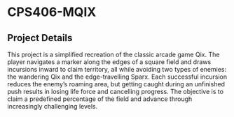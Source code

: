 # CPS406-MQIX
## Project Details
This project is a simplified recreation of the classic arcade game Qix. The player navigates a marker along the edges of a square field and draws incursions inward to claim territory, all while avoiding two types of enemies: the wandering Qix and the edge-travelling Sparx. Each successful incursion reduces the enemy’s roaming area, but getting caught during an unfinished push results in losing life force and cancelling progress. The objective is to claim a predefined percentage of the field and advance through increasingly challenging levels.
